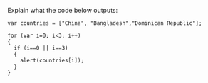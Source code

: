 Explain what the code below outputs:

```
var countries = ["China", "Bangladesh","Dominican Republic"];

for (var i=0; i<3; i++)
{
  if (i==0 || i==3)
  {
    alert(countries[i]);
  }
}
```
